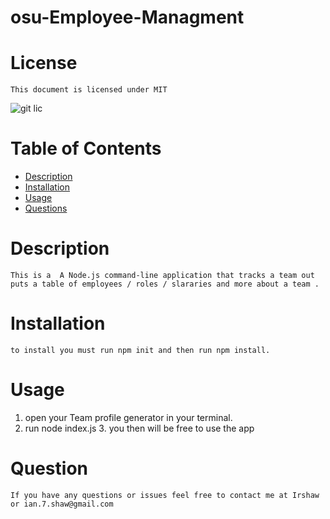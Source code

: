 # osu-Employee-Managment

# License
    This document is licensed under MIT
 ![git lic](http://img.shields.io/badge/license-MIT-red)

# Table of Contents
- [Description](#description)
- [Installation](#installation)
- [Usage](#usage)
- [Questions](#question)
    
# Description
    This is a  A Node.js command-line application that tracks a team out puts a table of employees / roles / slararies and more about a team . 
    
# Installation
    to install you must run npm init and then run npm install. 
    
# Usage
   1. open your Team profile generator in your terminal.
   2.  run node index.js
    3. you then will be free to use the app 
    
# Question
    If you have any questions or issues feel free to contact me at Irshaw or ian.7.shaw@gmail.com

    